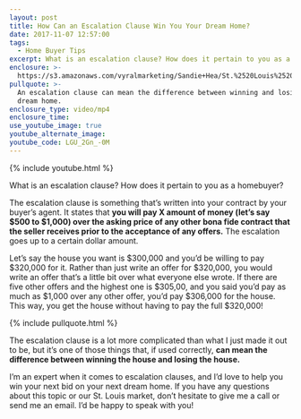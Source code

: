 ```yaml
---
layout: post
title: How Can an Escalation Clause Win You Your Dream Home?
date: 2017-11-07 12:57:00
tags:
  - Home Buyer Tips
excerpt: What is an escalation clause? How does it pertain to you as a homebuyer?
enclosure: >-
  https://s3.amazonaws.com/vyralmarketing/Sandie+Hea/St.%2520Louis%2520Metro%2520Area%2520Real%2520Estate-%2520Can%2520an%2520escalation%2520clause%2520win%2520your%2520dream%2520home%253F.mp4
pullquote: >-
  An escalation clause can mean the difference between winning and losing your
  dream home.
enclosure_type: video/mp4
enclosure_time:
use_youtube_image: true
youtube_alternate_image:
youtube_code: LGU_2Gn_-0M
---
```



{% include youtube.html %}

What is an escalation clause? How does it pertain to you as a homebuyer?

The escalation clause is something that’s written into your contract by your buyer’s agent. It states that **you will pay X amount of money (let’s say $500 to $1,000) over the asking price of any other bona fide contract that the seller receives prior to the acceptance of any offers.** The escalation goes up to a certain dollar amount.

Let’s say the house you want is $300,000 and you’d be willing to pay $320,000 for it. Rather than just write an offer for $320,000, you would write an offer that’s a little bit over what everyone else wrote. If there are five other offers and the highest one is $305,00, and you said you’d pay as much as $1,000 over any other offer, you’d pay $306,000 for the house. This way, you get the house without having to pay the full $320,000!

{% include pullquote.html %}

The escalation clause is a lot more complicated than what I just made it out to be, but it’s one of those things that, if used correctly, **can mean the difference between winning the house and losing the house.**

I’m an expert when it comes to escalation clauses, and I’d love to help you win your next bid on your next dream home. If you have any questions about this topic or our St. Louis market, don’t hesitate to give me a call or send me an email. I’d be happy to speak with you!